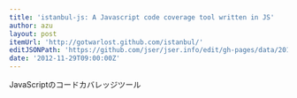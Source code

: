 ```yaml
---
title: 'istanbul-js: A Javascript code coverage tool written in JS'
author: azu
layout: post
itemUrl: 'http://gotwarlost.github.com/istanbul/'
editJSONPath: 'https://github.com/jser/jser.info/edit/gh-pages/data/2012/11/index.json'
date: '2012-11-29T09:00:00Z'
---
```

JavaScriptのコードカバレッジツール
